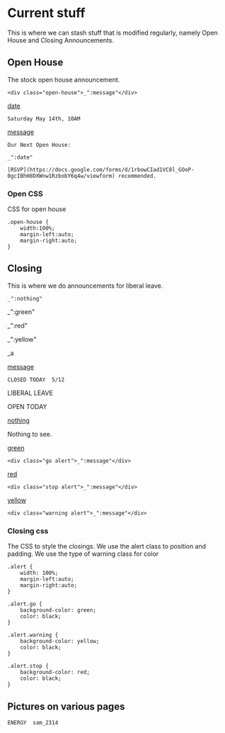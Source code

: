 # Current stuff

This is where we can stash stuff that is modified regularly, namely Open House
and Closing Announcements.

## Open House

The stock open house announcement. 

    <div class="open-house">_":message"</div>

[date]()

    Saturday May 14th, 10AM

[message]()

    Our Next Open House: 

    _":date"

    [RSVP](https://docs.google.com/forms/d/1rbowCIad1VC8l_GOoP-0gcIBhH8DXWnw1RzbobY6q4w/viewform) recommended.


### Open CSS

CSS for open house

    .open-house {
        width:100%;
        margin-left:auto;
        margin-right:auto;
    }
    


## Closing

This is where we do announcements for liberal leave. 
    
    _":nothing"

_":green"

_":red"

_":yellow"

_a

[message]()

    CLOSED TODAY  5/12

LIBERAL LEAVE 

OPEN TODAY

[nothing]()

Nothing to see. 

    

[green]()

    <div class="go alert">_":message"</div>
     
    
[red]()

    <div class="stop alert">_":message"</div>

[yellow]()

    <div class="warning alert">_":message"</div>


### Closing css

The CSS to style the closings. We use the alert class to position and padding.
We use the type of warning class for color

    .alert {
        width: 100%;
        margin-left:auto;
        margin-right:auto;
    }

    .alert.go {
        background-color: green;
        color: black;
    }

    .alert.warning {
        background-color: yellow;
        color: black;
    }

    .alert.stop {
        background-color: red;
        color: black;
    }


## Pictures on various pages

    
    ENERGY  sam_2314

